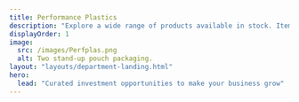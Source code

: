 ```yaml
---
title: Performance Plastics
description: "Explore a wide range of products available in stock. Items such as biodegradable plastic bags, garbage bags and bubble wrap are ready for purchase. We can also produce custom-made packaging solutions that meet your specifications. We assist you from idea to finished product."
displayOrder: 1
image:
  src: /images/Perfplas.png
  alt: Two stand-up pouch packaging.
layout: "layouts/department-landing.html"
hero:
  lead: "Curated investment opportunities to make your business grow"
---
```

